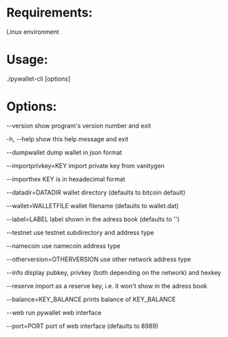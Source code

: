 # Requirements:
Linux environment

# Usage:
./pywallet-cli [options]

# Options:

  --version             show program's version number and exit
  
  -h, --help            show this help message and exit
  
  --dumpwallet          dump wallet in json format
  
  --importprivkey=KEY   import private key from vanitygen
  
  --importhex           KEY is in hexadecimal format
  
  --datadir=DATADIR     wallet directory (defaults to bitcoin default)
  
  --wallet=WALLETFILE   wallet filename (defaults to wallet.dat)
  
  --label=LABEL         label shown in the adress book (defaults to '')
  
  --testnet             use testnet subdirectory and address type
  
  --namecoin            use namecoin address type
  
  --otherversion=OTHERVERSION use other network address type
  
  --info                display pubkey, privkey (both depending on the network) and hexkey
  
  --reserve             import as a reserve key, i.e. it won't show in the adress book
  
  --balance=KEY_BALANCE prints balance of KEY_BALANCE
  
  --web                 run pywallet web interface
  
  --port=PORT           port of web interface (defaults to 8989)


